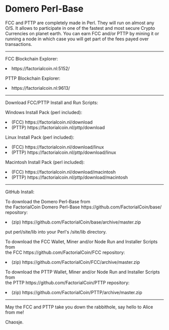 # Domero Perl-Base

FCC and PTTP are completely made in Perl. They will run on almost any O/S.
It allows to participate in one of the fastest and most secure Crypto Currencies on planet earth.
You can earn FCC and/or PTTP by mining it or running a node in which case you will get part of the fees payed over transactions.

<hr>
<p>FCC Blockchain Explorer:<br><li>https://factorialcoin.nl:5152/</li></p>
<p>PTTP Blockchain Explorer:<br><li>https://factorialcoin.nl:9613/</li></p>

<hr>
<p>Download FCC/PTTP Install and Run Scripts:</p>

<p>Windows Install Pack (perl included):
<li>(FCC) https://factorialcoin.nl/download</li>
<li>(PTTP) https://factorialcoin.nl/pttp/download</li>
</p>
<p>Linux Install Pack (perl included):
<li>(FCC) https://factorialcoin.nl/download/linux</li>
<li>(PTTP) https://factorialcoin.nl/pttp/download/linux</li>
</p>
<p>Macintosh Install Pack (perl included):
<li>(FCC) https://factorialcoin.nl/download/macintosh</li>
<li>(PTTP) https://factorialcoin.nl/pttp/download/macintosh</li>
</p>
<hr>
<p>GitHub Install:</p>

<p>To download the Domero Perl-Base from<br>
the FactorialCoin Domero Perl-Base https://github.com/FactorialCoin/base/ repository:</p>
<li>(zip) https://github.com/FactorialCoin/base/archive/master.zip </li>
<p>put perl/site/lib into your Perl's /site/lib directory.</p>

<p>To download the FCC Wallet, Miner and/or Node Run and Installer Scripts from<br>
the FCC https://github.com/FactorialCoin/FCC repository:</p>
<li>(zip) https://github.com/FactorialCoin/FCC/archive/master.zip </li>

<p>To download the PTTP Wallet, Miner and/or Node Run and Installer Scripts from<br>
the PTTP https://github.com/FactorialCoin/PTTP repository:</p>
<li>(zip) https://github.com/FactorialCoin/PTTP/archive/master.zip </li>

<hr>

May the FCC and PTTP take you down the rabbithole, say hello to Alice from me!

Chaosje.
